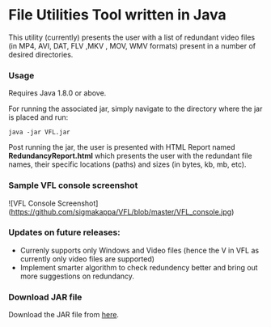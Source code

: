 File Utilities Tool written in Java 
======================================================

This utility (currently) presents the user with a list of redundant video files (in MP4, AVI, DAT, FLV ,MKV , MOV, WMV formats) present in a number of desired directories.

### Usage
Requires Java 1.8.0 or above.

For running the associated jar, simply navigate to the directory where the jar is placed and run:
```
java -jar VFL.jar
```
Post running the jar, the user is presented with HTML Report named **RedundancyReport.html** which presents the user with the redundant file names, their specific locations (paths) and sizes (in bytes, kb, mb, etc).

### Sample VFL console screenshot
![VFL Console Screenshot] (https://github.com/sigmakappa/VFL/blob/master/VFL_console.jpg)

### Updates on future releases:
* Currenly supports only Windows and Video files (hence the V in VFL as currently only video files are supported)
* Implement smarter algorithm to check redundency better and bring out more suggestions on redundancy. 

### Download JAR file

Download the JAR file from [here](https://github.com/sigmakappa/VFL/blob/master/VFL.jar).
